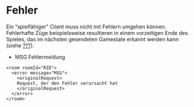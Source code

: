 # Fehler

Ein “spielfähiger” Client muss nicht mit Fehlern umgehen können.
Fehlerhafte Züge beispielsweise resultieren in einem vorzeitigen Ende
des Spieles, das im nächsten gesendeten Gamestate erkannt werden kann
(siehe [???](#spielende)).

-   MSG Fehlermeldung

<!-- -->

    <room roomId="RID">
      <error message="MSG">
        <originalRequest>
        Request, der den Fehler verursacht hat
        </originalRequest>
      </error>
    </room>
